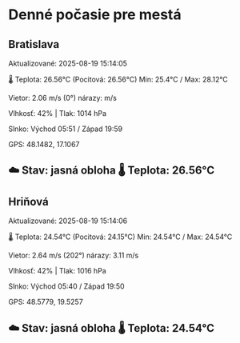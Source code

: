 ﻿# Denné počasie pre mestá

## Bratislava
Aktualizované: 2025-08-19 15:14:05

🌡️ Teplota: 26.56°C 
(Pocitová: 26.56°C)
Min: 25.4°C / Max: 28.12°C

Vietor: 2.06 m/s    (0°) 
nárazy:  m/s

Vlhkosť: 42% | Tlak: 1014 hPa

Slnko: Východ 05:51 / Západ 19:59

GPS: 48.1482, 17.1067

☁️ Stav: jasná obloha        🌡️ Teplota: 26.56°C
---

## Hriňová
Aktualizované: 2025-08-19 15:14:06

🌡️ Teplota: 24.54°C 
(Pocitová: 24.15°C)
Min: 24.54°C / Max: 24.54°C

Vietor: 2.64 m/s (202°)
nárazy: 3.11 m/s

Vlhkosť: 42% | Tlak: 1016 hPa

Slnko: Východ 05:40 / Západ 19:50

GPS: 48.5779, 19.5257

☁️ Stav: jasná obloha        🌡️ Teplota: 24.54°C
---
